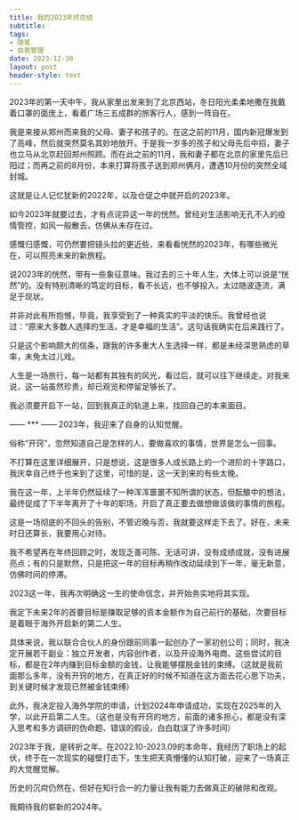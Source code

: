 ```yaml
---
title: 我的2023年终总结
subtitle: 
tags: 
- 随笔
- 自我管理
date: 2023-12-30
layout: post
header-style: text
---
```


2023年的第一天中午，我从家里出发来到了北京西站，冬日阳光柔柔地撒在我戴着口罩的面庞上，看着广场三五成群的旅客行人，感到一阵自在。

我是来接从郑州而来我的父母、妻子和孩子的。在这之前的11月，国内新冠爆发到了高峰，然后就突然莫名其妙地放开。于是我一岁多的孩子和父母先后中招，妻子也立马从北京赶回郑州照顾。而在此之前的11月，我和妻子都在北京的家里先后已阳过；而再之前的8月份，本来打算将孩子送到郑州俩月，遭遇10月份的突然全域封城。

这就是让人记忆犹新的2022年，以及仓促之中就开启的2023年。

如今2023年就要过去，才有点诧异这一年的恍然。曾经对生活影响无孔不入的疫情管控，如风一般散去，仿佛从未存在过。

感慨归感慨，可仍然要把镜头拉的更近些，来看看恍然的2023年，有哪些微光在，可以照亮未来的新旅程。

说2023年的恍然，带有一些象征意味。我过去的三十年人生，大体上可以说是“恍然”的。没有特别清晰的笃定的目标，看不长远，也不够投入，太过随波逐流，满足于现状。

并非对此有所抱憾，毕竟，我享受到了一种真实的平淡的快乐。我曾经也说过：“原来大多数人选择的生活，才是幸福的生活”。这句话我确实在后来践行了。

只是这个影响颇大的信条，跟我的许多重大人生选择一样，都是未经深思熟虑的草率，未免太过儿戏。

人生是一场旅行，每一站都有其独有的风光，看过后，就可以往下继续走。对我来说，这一站虽然珍贵，却已观览和停留足够长了。

我必须要开启下一站，回到我真正的轨道上来，找回自己的本来面目。

—— *** ——
2023年，我迎来了自身的认知觉醒。

俗称“开窍”，忽然知道自己是怎样的人，要做喜欢的事情，世界是怎么一回事。

不打算在这里详细展开，只是想说，这是很多人成长路上的一个进阶的十字路口，我庆幸自己终于也来到了这里，可惜的是，这一天到来的有些太晚。

我在这一年，上半年仍然延续了一种浑浑噩噩不知所谓的状态，但酝酿中的想法，最终促成了下半年离开了十年的职场，开启了真正要去做想做该做的事情的旅程。

这是一场彻底的不回头的告别，不管迟晚与否，我就要这样走下去了。好在，未来时日还算长，我要用心对待。

我不希望再在年终回顾之时，发现乏善可陈、无话可讲，没有成绩成就，没有进展亮点；有的只是默然，只是把这一年的目标再稍作改动延续到下一年，毫无新意，仿佛时间的停滞。

2023这一年，我再次明确这一生的使命信念，并开始务实地将其实现。

我定下未来2年的首要目标是赚取足够的资本金额作为自己前行的基础，次要目标是着眼于海外开启新的第二人生。

具体来说，我以联合合伙人的身份跟前同事一起创办了一家初创公司；同时，我决定开展若干副业：独立开发者，内容创作者，以及开设海外电商。这些尝试的目标，都是在2年内赚到目标金额的金钱，让我能够摆脱金钱的束缚。（这就是我前面那么多年，没有开窍的地方，在真正好的时候不知道在这方面去花心思下功夫，到关键时候才发现已然被金钱束缚）

此外，我决定投入海外学院的申请，计划2024年申请成功，实现在2025年的入学，以此开启第二人生。（这也是没有开窍的地方，前面的诸多担心，都是没有深入思考和多方调研的伪命题、错误的假设，白白耽误了许多时间）

2023年于我，是转折之年。在2022.10-2023.09的本命年，我经历了职场上的起伏，终于在一次现实的碰壁打击下，生生把天真懵懂的认知打破，迎来了一场真正的大觉醒觉解。

历史的沉疴仍然在，但好在知行合一的力量让我有能力去做真正的破除和改观。

我期待我的崭新的2024年。